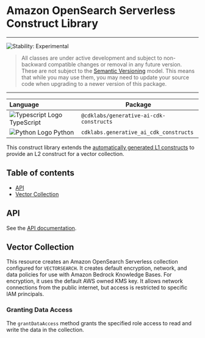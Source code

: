 # Amazon OpenSearch Serverless Construct Library
<!--BEGIN STABILITY BANNER-->

---

![Stability: Experimental](https://img.shields.io/badge/stability-Experimental-important.svg?style=for-the-badge)

> All classes are under active development and subject to non-backward compatible changes or removal in any
> future version. These are not subject to the [Semantic Versioning](https://semver.org/) model.
> This means that while you may use them, you may need to update your source code when upgrading to a newer version of this package.

---
<!--END STABILITY BANNER-->


| **Language**     | **Package**        |
|:-------------|-----------------|
|![Typescript Logo](https://docs.aws.amazon.com/cdk/api/latest/img/typescript32.png) TypeScript|`@cdklabs/generative-ai-cdk-constructs`|
|![Python Logo](https://docs.aws.amazon.com/cdk/api/latest/img/python32.png) Python|`cdklabs.generative_ai_cdk_constructs`|

This construct library extends the [automatically generated L1 constructs](https://docs.aws.amazon.com/cdk/api/v2/docs/aws-cdk-lib.aws_opensearchserverless-readme.html) to provide an L2 construct for a vector collection.

## Table of contents
- [API](#api)
- [Vector Collection](#vector-collection)


## API
See the [API documentation](../../../apidocs/namespaces/opensearchserverless/README.md).

## Vector Collection
This resource creates an Amazon OpenSearch Serverless collection configured for `VECTORSEARCH`. It creates default encryption, network, and data policies for use with Amazon Bedrock Knowledge Bases. For encryption, it uses the default AWS owned KMS key. It allows network connections from the public internet, but access is restricted to specific IAM principals.

### Granting Data Access
The `grantDataAccess` method grants the specified role access to read and write the data in the collection.
